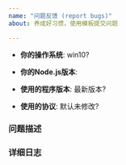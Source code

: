 ```yaml
---
name: "问题反馈 (report bugs)"
about: 养成好习惯，使用模板提交问题

---
```


<!--
Thank you for reporting an issue.
请尽量提供以下信息
-->

* **你的操作系统**: win10?

<!-- 如 12.18.0 -->
* **你的Node.js版本**: 

<!-- 如 1.13.2 -->
* **使用的程序版本**: 最新版本?

<!--
如果你没有修改过，默认是安卓手机协议
如果你修改了config.platform
可能的值是apad，ipad，iMac，安卓手表
-->
* **使用的协议**: 默认未修改?

### 问题描述

<!--
添加日志可以有助快速定位问题
建议修改config.log_level为"debug"或"trace"以获得更详细的日志
-->
### 详细日志
